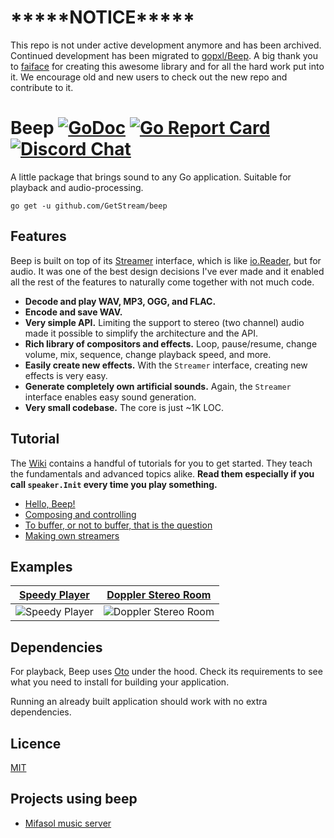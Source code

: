 # \*\*\*\*\*NOTICE\*\*\*\*\* 

This repo is not under active development anymore and has been archived. Continued development has been migrated to [gopxl/Beep](https://github.com/gopxl/beep). A big thank you to [faiface](https://github.com/faiface) for creating this awesome library and for all the hard work put into it. We encourage old and new users to check out the new repo and contribute to it.

# Beep [![GoDoc](https://godoc.org/github.com/GetStream/beep?status.svg)](https://godoc.org/github.com/GetStream/beep) [![Go Report Card](https://goreportcard.com/badge/github.com/GetStream/beep)](https://goreportcard.com/report/github.com/GetStream/beep) [![Discord Chat](https://img.shields.io/discord/699679031603494954)](https://discord.gg/q2DK4MP)

A little package that brings sound to any Go application. Suitable for playback and audio-processing.

```
go get -u github.com/GetStream/beep
```

## Features

Beep is built on top of its [Streamer](https://godoc.org/github.com/GetStream/beep#Streamer) interface, which is like [io.Reader](https://golang.org/pkg/io/#Reader), but for audio. It was one of the best design decisions I've ever made and it enabled all the rest of the features to naturally come together with not much code.

- **Decode and play WAV, MP3, OGG, and FLAC.**
- **Encode and save WAV.**
- **Very simple API.** Limiting the support to stereo (two channel) audio made it possible to simplify the architecture and the API.
- **Rich library of compositors and effects.** Loop, pause/resume, change volume, mix, sequence, change playback speed, and more.
- **Easily create new effects.** With the `Streamer` interface, creating new effects is very easy.
- **Generate completely own artificial sounds.** Again, the `Streamer` interface enables easy sound generation.
- **Very small codebase.** The core is just ~1K LOC.

## Tutorial

The [Wiki](https://github.com/GetStream/beep/wiki) contains a handful of tutorials for you to get started. They teach the fundamentals and advanced topics alike. **Read them especially if you call `speaker.Init` every time you play something.**

- [Hello, Beep!](https://github.com/GetStream/beep/wiki/Hello,-Beep!)
- [Composing and controlling](https://github.com/GetStream/beep/wiki/Composing-and-controlling)
- [To buffer, or not to buffer, that is the question](https://github.com/GetStream/beep/wiki/To-buffer,-or-not-to-buffer,-that-is-the-question)
- [Making own streamers](https://github.com/GetStream/beep/wiki/Making-own-streamers)

## Examples

| [Speedy Player](https://github.com/GetStream/beep/tree/master/examples/speedy-player)                 | [Doppler Stereo Room](https://github.com/GetStream/beep/tree/master/examples/doppler-stereo-room)                 |
| ----------------------------------------------------------------------------------------------------- | ----------------------------------------------------------------------------------------------------------------- |
| ![Speedy Player](https://github.com/GetStream/beep/blob/master/examples/speedy-player/screenshot.png) | ![Doppler Stereo Room](https://github.com/GetStream/beep/blob/master/examples/doppler-stereo-room/screenshot.png) |

## Dependencies

For playback, Beep uses [Oto](https://github.com/hajimehoshi/oto) under the hood. Check its requirements to see what you need to install for building your application.

Running an already built application should work with no extra dependencies.

## Licence

[MIT](https://github.com/GetStream/beep/blob/master/LICENSE)

## Projects using beep

- [Mifasol music server](https://github.com/jypelle/mifasol)
